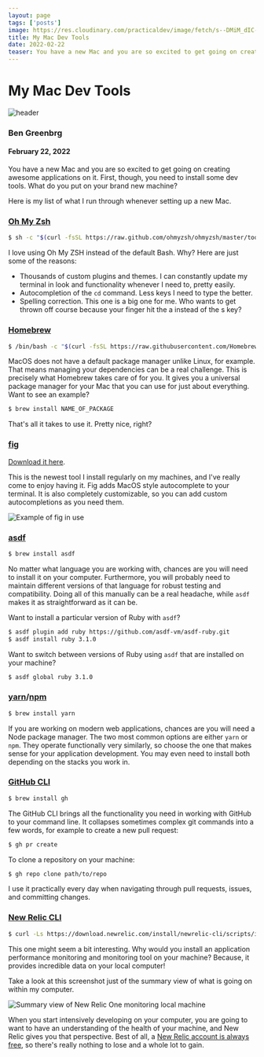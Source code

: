 ```yaml
---
layout: page 
tags: ['posts']
image: https://res.cloudinary.com/practicaldev/image/fetch/s--DMiM_dIC--/c_imagga_scale,f_auto,fl_progressive,h_420,q_auto,w_1000/https://dev-to-uploads.s3.amazonaws.com/uploads/articles/kkb2pld463z5rxa1uvhj.png
title: My Mac Dev Tools
date: 2022-02-22
teaser: You have a new Mac and you are so excited to get going on creating awesome applications on it. First, though, you need to install some dev tools. What do you put on your brand new machine?
---
```


# My Mac Dev Tools

![header](https://res.cloudinary.com/practicaldev/image/fetch/s--DMiM_dIC--/c_imagga_scale,f_auto,fl_progressive,h_420,q_auto,w_1000/https://dev-to-uploads.s3.amazonaws.com/uploads/articles/kkb2pld463z5rxa1uvhj.png)

### Ben Greenbrg
#### February 22, 2022

You have a new Mac and you are so excited to get going on creating awesome applications on it. First, though, you need to install some dev tools. What do you put on your brand new machine?

Here is my list of what I run through whenever setting up a new Mac.

### [Oh My Zsh](https://ohmyz.sh/)
  
```bash
$ sh -c "$(curl -fsSL https://raw.github.com/ohmyzsh/ohmyzsh/master/tools/install.sh)"
```

I love using Oh My ZSH instead of the default Bash. Why? Here are just some of the reasons:

* Thousands of custom plugins and themes. I can constantly update my terminal in look and functionality whenever I need to, pretty easily.
* Autocompletion of the `cd` command. Less keys I need to type the better.
* Spelling correction. This one is a big one for me. Who wants to get thrown off course because your finger hit the a instead of the s key?
  
### [Homebrew](https://brew.sh/)
  
```bash
$ /bin/bash -c "$(curl -fsSL https://raw.githubusercontent.com/Homebrew/install/HEAD/install.sh)"
```

MacOS does not have a default package manager unlike Linux, for example. That means managing your dependencies can be a real challenge. This is precisely what Homebrew takes care of for you. It gives you a universal package manager for your Mac that you can use for just about everything. Want to see an example?

```bash
$ brew install NAME_OF_PACKAGE
```

That's all it takes to use it. Pretty nice, right?
  
### [fig](https://fig.io/)
  
[Download it here](https://fig.io/).

This is the newest tool I install regularly on my machines, and I've really come to enjoy having it. Fig adds MacOS style autocomplete to your terminal. It is also completely customizable, so you can add custom autocompletions as you need them.

![Example of fig in use](https://media.giphy.com/media/Rvwp4jSKWf1ZOvFxCF/giphy.gif)
  
### [asdf](https://asdf-vm.com/)
  
```bash
$ brew install asdf
```

No matter what language you are working with, chances are you will need to install it on your computer. Furthermore, you will probably need to maintain different versions of that language for robust testing and compatibility. Doing all of this manually can be a real headache, while `asdf` makes it as straightforward as it can be.

Want to install a particular version of Ruby with `asdf`?

```bash
$ asdf plugin add ruby https://github.com/asdf-vm/asdf-ruby.git
$ asdf install ruby 3.1.0
```

Want to switch between versions of Ruby using `asdf` that are installed on your machine?

```bash
$ asdf global ruby 3.1.0
```
  
### [yarn](https://yarnpkg.com/)/[npm](https://www.npmjs.com/)
  
```bash
$ brew install yarn
```

If you are working on modern web applications, chances are you will need a Node package manager. The two most common options are either `yarn` or `npm`. They operate functionally very similarly, so choose the one that makes sense for your application development. You may even need to install both depending on the stacks you work in.
  
### [GitHub CLI](https://cli.github.com/)
  
```bash
$ brew install gh
```

The GitHub CLI brings all the functionality you need in working with GitHub to your command line. It collapses sometimes complex git commands into a few words, for example to create a new pull request:

```bash
$ gh pr create
```

To clone a repository on your machine:

```bash
$ gh repo clone path/to/repo
```

I use it practically every day when navigating through pull requests, issues, and committing changes.
  
### [New Relic CLI](https://developer.newrelic.com/automate-workflows/get-started-new-relic-cli/)
  
```bash
$ curl -Ls https://download.newrelic.com/install/newrelic-cli/scripts/install.sh | bash && sudo NEW_RELIC_API_KEY=YOUR_NEW_RELIC_API_KEY_HERE NEW_RELIC_ACCOUNT_ID=YOUR_NEW_RELIC_ACCOUNT_ID_HERE /usr/local/bin/newrelic install
```

This one might seem a bit interesting. Why would you install an application performance monitoring and monitoring tool on your machine? Because, it provides incredible data on your local computer!

Take a look at this screenshot just of the summary view of what is going on within my computer.

![Summary view of New Relic One monitoring local machine](https://dev-to-uploads.s3.amazonaws.com/uploads/articles/alh0moo62iu3yo36l0iu.png)

When you start intensively developing on your computer, you are going to want to have an understanding of the health of your machine, and New Relic gives you that perspective. Best of all, a [New Relic account is always free](https://newrelic.com/signup), so there's really nothing to lose and a whole lot to gain.
  